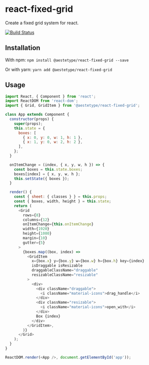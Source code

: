 # react-fixed-grid

Create a fixed grid system for react.

[![Build Status](https://travis-ci.org/aestetype/react-fixed-grid.svg?branch=master)](https://travis-ci.org/aestetype/react-fixed-grid)

## Installation

With npm: `npm install @aestetype/react-fixed-grid --save`

Or with yarn: `yarn add @aestetype/react-fixed-grid`

## Usage

```javascript
import React, { Component } from 'react';
import ReactDOM from 'react-dom';
import { Grid, GridItem } from '@aestetype/react-fixed-grid';

class App extends Component {
  constructor(props) {
    super(props);
    this.state = {
      boxes: [
        { x: 0, y: 0, w: 1, h: 1 },
        { x: 1, y: 0, w: 2, h: 2 },
      ],
    };
  }

  onItemChange = (index, { x, y, w, h }) => {
    const boxes = this.state.boxes;
    boxes[index] = { x, y, w, h };
    this.setState({ boxes });
  }

  render() {
    const { sheet: { classes } } = this.props;
    const { boxes, width, height } = this.state;
    return (
      <Grid
        rows={8}
        columns={12}
        onItemChange={this.onItemChange}
        width={1920}
        height={1080}
        margin={10}
        gutter={5}
      >
        {boxes.map((box, index) =>
          <GridItem
            x={box.x} y={box.y} w={box.w} h={box.h} key={index}
            isDraggable isResizable
            draggableClassName="draggable"
            resizableClassName="resizable"
          >
            <div>
              <div className="draggable">
                <i className="material-icons">drag_handle</i>
              </div>
              <div className="resizable">
                <i className="material-icons">open_with</i>
              </div>
              Box {index}
            </div>
          </GridItem>,
        )}
      </Grid>
    );
  }
}

ReactDOM.render(<App />, document.getElementById('app'));
```
